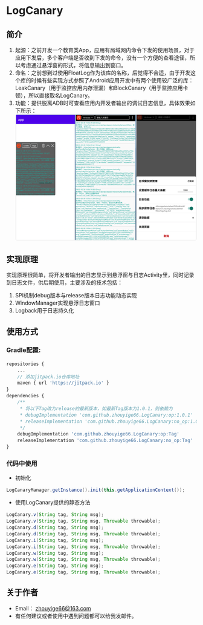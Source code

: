 # LogCanary
## 简介
1. 起源：之前开发一个教育类App，应用有局域网内命令下发的使用场景，对于应用下发后，多个客户端是否收到下发的命令，没有一个方便的查看途径，所以考虑通过悬浮窗的形式，将信息输出到窗口。
2. 命名：之前想到过使用FloatLog作为该库的名称，后觉得不合适，由于开发这个库的时候有些实现方式参照了Android应用开发中有两个使用较广泛的库：LeakCanary（用于监控应用内存泄漏）和BlockCanary（用于监控应用卡顿），所以直接取名LogCanary。
3. 功能：提供脱离ADB时可查看应用内开发者输出的调试日志信息，具体效果如下所示：
   ![效果图](./capture/cap.png "效果图")
## 实现原理
实现原理很简单，将开发者输出的日志显示到悬浮窗与日志Activity里，同时记录到日志文件，供后期使用，主要涉及的技术包括：
1. SPI机制debug版本与release版本日志功能动态实现
2. WindowManager实现悬浮日志窗口
3. Logback用于日志持久化
## 使用方式
### Gradle配置:
```javascript
repositories {
	...
	// 添加jitpack.io仓库地址
	maven { url 'https://jitpack.io' }
}
dependencies {
    /**
     * 将以下Tag改为release的最新版本，如最新Tag版本为1.0.1，则依赖为
     * debugImplementation 'com.github.zhouyige66.LogCanary:op:1.0.1'
     * releaseImplementation 'com.github.zhouyige66.LogCanary:no_op:1.0.1'
     */
    debugImplementation 'com.github.zhouyige66.LogCanary:op:Tag'
    releaseImplementation 'com.github.zhouyige66.LogCanary:no_op:Tag'
}
```
### 代码中使用
* 初始化
```java
LogCanaryManager.getInstance().init(this.getApplicationContext());
```
* 使用LogCanary提供的静态方法
```java
LogCanary.v(String tag, String msg);
LogCanary.v(String tag, String msg, Throwable throwable);
LogCanary.d(String tag, String msg);
LogCanary.d(String tag, String msg, Throwable throwable);
LogCanary.i(String tag, String msg);
LogCanary.i(String tag, String msg, Throwable throwable);
LogCanary.w(String tag, String msg);
LogCanary.w(String tag, String msg, Throwable throwable);
LogCanary.e(String tag, String msg);
LogCanary.e(String tag, String msg, Throwable throwable);
```
## 关于作者
* Email： zhouyige66@163.com
* 有任何建议或者使用中遇到问题都可以给我发邮件。